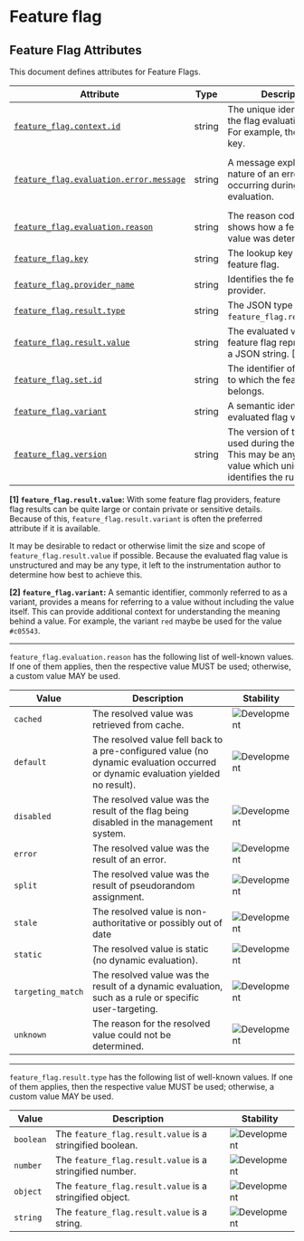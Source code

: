 <!-- NOTE: THIS FILE IS AUTOGENERATED. DO NOT EDIT BY HAND. -->
<!-- see templates/registry/markdown/attribute_namespace.md.j2 -->

# Feature flag

## Feature Flag Attributes

This document defines attributes for Feature Flags.

| Attribute | Type | Description | Examples | Stability |
|---|---|---|---|---|
| <a id="feature-flag-context-id" href="#feature-flag-context-id">`feature_flag.context.id`</a> | string | The unique identifier for the flag evaluation context. For example, the targeting key. | `5157782b-2203-4c80-a857-dbbd5e7761db` | ![Development](https://img.shields.io/badge/-development-blue) |
| <a id="feature-flag-evaluation-error-message" href="#feature-flag-evaluation-error-message">`feature_flag.evaluation.error.message`</a> | string | A message explaining the nature of an error occurring during flag evaluation. | `Flag `header-color` expected type `string` but found type `number`` | ![Development](https://img.shields.io/badge/-development-blue) |
| <a id="feature-flag-evaluation-reason" href="#feature-flag-evaluation-reason">`feature_flag.evaluation.reason`</a> | string | The reason code which shows how a feature flag value was determined. | `static`; `targeting_match`; `error`; `default` | ![Development](https://img.shields.io/badge/-development-blue) |
| <a id="feature-flag-key" href="#feature-flag-key">`feature_flag.key`</a> | string | The lookup key of the feature flag. | `logo-color` | ![Development](https://img.shields.io/badge/-development-blue) |
| <a id="feature-flag-provider-name" href="#feature-flag-provider-name">`feature_flag.provider_name`</a> | string | Identifies the feature flag provider. | `Flag Manager` | ![Development](https://img.shields.io/badge/-development-blue) |
| <a id="feature-flag-result-type" href="#feature-flag-result-type">`feature_flag.result.type`</a> | string | The JSON type of the `feature_flag.result.value`. | `string`; `boolean`; `number` | ![Development](https://img.shields.io/badge/-development-blue) |
| <a id="feature-flag-result-value" href="#feature-flag-result-value">`feature_flag.result.value`</a> | string | The evaluated value of the feature flag represented as a JSON string. [1] | `#ff0000`; `1`; `true` | ![Development](https://img.shields.io/badge/-development-blue) |
| <a id="feature-flag-set-id" href="#feature-flag-set-id">`feature_flag.set.id`</a> | string | The identifier of the [flag set](https://openfeature.dev/specification/glossary/#flag-set) to which the feature flag belongs. | `proj-1`; `ab98sgs`; `service1/dev` | ![Development](https://img.shields.io/badge/-development-blue) |
| <a id="feature-flag-variant" href="#feature-flag-variant">`feature_flag.variant`</a> | string | A semantic identifier for an evaluated flag value. [2] | `red`; `true`; `on` | ![Development](https://img.shields.io/badge/-development-blue) |
| <a id="feature-flag-version" href="#feature-flag-version">`feature_flag.version`</a> | string | The version of the ruleset used during the evaluation. This may be any stable value which uniquely identifies the ruleset. | `1`; `01ABCDEF` | ![Development](https://img.shields.io/badge/-development-blue) |

**[1] `feature_flag.result.value`:** With some feature flag providers, feature flag results can be quite large or contain private or sensitive details.
Because of this, `feature_flag.result.variant` is often the preferred attribute if it is available.

It may be desirable to redact or otherwise limit the size and scope of `feature_flag.result.value` if possible.
Because the evaluated flag value is unstructured and may be any type, it left to the instrumentation author to determine how best to achieve this.

**[2] `feature_flag.variant`:** A semantic identifier, commonly referred to as a variant, provides a means
for referring to a value without including the value itself. This can
provide additional context for understanding the meaning behind a value.
For example, the variant `red` maybe be used for the value `#c05543`.

---

`feature_flag.evaluation.reason` has the following list of well-known values. If one of them applies, then the respective value MUST be used; otherwise, a custom value MAY be used.

| Value  | Description | Stability |
|---|---|---|
| `cached` | The resolved value was retrieved from cache. | ![Development](https://img.shields.io/badge/-development-blue) |
| `default` | The resolved value fell back to a pre-configured value (no dynamic evaluation occurred or dynamic evaluation yielded no result). | ![Development](https://img.shields.io/badge/-development-blue) |
| `disabled` | The resolved value was the result of the flag being disabled in the management system. | ![Development](https://img.shields.io/badge/-development-blue) |
| `error` | The resolved value was the result of an error. | ![Development](https://img.shields.io/badge/-development-blue) |
| `split` | The resolved value was the result of pseudorandom assignment. | ![Development](https://img.shields.io/badge/-development-blue) |
| `stale` | The resolved value is non-authoritative or possibly out of date | ![Development](https://img.shields.io/badge/-development-blue) |
| `static` | The resolved value is static (no dynamic evaluation). | ![Development](https://img.shields.io/badge/-development-blue) |
| `targeting_match` | The resolved value was the result of a dynamic evaluation, such as a rule or specific user-targeting. | ![Development](https://img.shields.io/badge/-development-blue) |
| `unknown` | The reason for the resolved value could not be determined. | ![Development](https://img.shields.io/badge/-development-blue) |

---

`feature_flag.result.type` has the following list of well-known values. If one of them applies, then the respective value MUST be used; otherwise, a custom value MAY be used.

| Value  | Description | Stability |
|---|---|---|
| `boolean` | The `feature_flag.result.value` is a stringified boolean. | ![Development](https://img.shields.io/badge/-development-blue) |
| `number` | The `feature_flag.result.value` is a stringified number. | ![Development](https://img.shields.io/badge/-development-blue) |
| `object` | The `feature_flag.result.value` is a stringified object. | ![Development](https://img.shields.io/badge/-development-blue) |
| `string` | The `feature_flag.result.value` is a string. | ![Development](https://img.shields.io/badge/-development-blue) |
